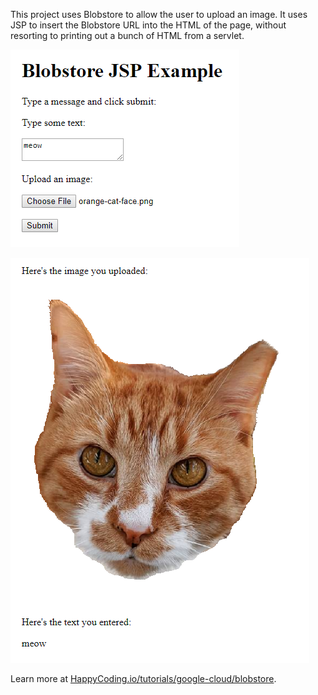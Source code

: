 This project uses Blobstore to allow the user to upload an image. It uses JSP to insert the Blobstore URL into the HTML of the page, without resorting to printing out a bunch of HTML from a servlet.

![form](screenshot-1.png)

![uploaded image](screenshot-2.png)

Learn more at [HappyCoding.io/tutorials/google-cloud/blobstore](https://happycoding.io/tutorials/google-cloud/blobstore).